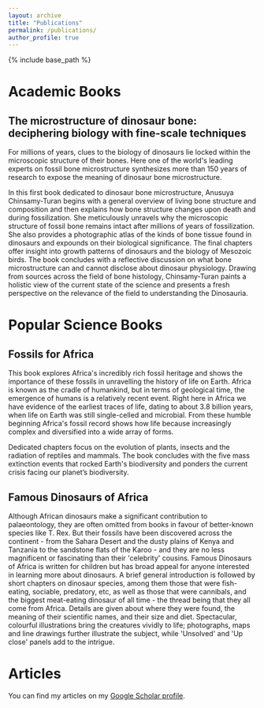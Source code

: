 ```yaml
---
layout: archive
title: "Publications"
permalink: /publications/
author_profile: true
---
```


{% include base_path %}
# Academic Books
## The microstructure of dinosaur bone: deciphering biology with fine-scale techniques
For millions of years, clues to the biology of dinosaurs lie locked within the microscopic structure of their bones. Here one of the world's leading experts on fossil bone microstructure synthesizes more than 150 years of research to expose the meaning of dinosaur bone microstructure.

In this first book dedicated to dinosaur bone microstructure, Anusuya Chinsamy-Turan begins with a general overview of living bone structure and composition and then explains how bone structure changes upon death and during fossilization. She meticulously unravels why the microscopic structure of fossil bone remains intact after millions of years of fossilization. She also provides a photographic atlas of the kinds of bone tissue found in dinosaurs and expounds on their biological significance. The final chapters offer insight into growth patterns of dinosaurs and the biology of Mesozoic birds. The book concludes with a reflective discussion on what bone microstructure can and cannot disclose about dinosaur physiology. Drawing from sources across the field of bone histology, Chinsamy-Turan paints a holistic view of the current state of the science and presents a fresh perspective on the relevance of the field to understanding the Dinosauria.

# Popular Science Books

## Fossils for Africa
This book explores Africa's incredibly rich fossil heritage and shows the importance of these fossils in unravelling the history of life on Earth. Africa is known as the cradle of humankind, but in terms of geological time, the emergence of humans is a relatively recent event. Right here in Africa we have evidence of the earliest traces of life, dating to about 3.8 billion years, when life on Earth was still single-celled and microbial. From these humble beginning Africa's fossil record shows how life because increasingly complex and diversified into a wide array of forms.

Dedicated chapters focus on the evolution of plants, insects and the radiation of reptiles and mammals. The book concludes with the five mass extinction events that rocked Earth's biodiversity and ponders the current crisis facing our planet’s biodiversity.


## Famous Dinosaurs of Africa
Although African dinosaurs make a significant contribution to palaeontology, they are often omitted from books in favour of better-known species like T. Rex. But their fossils have been discovered across the continent - from the Sahara Desert and the dusty plains of Kenya and Tanzania to the sandstone flats of the Karoo - and they are no less magnificent or fascinating than their 'celebrity' cousins. Famous Dinosaurs of Africa is written for children but has broad appeal for anyone interested in learning more about dinosaurs. A brief general introduction is followed by short chapters on dinosaur species, among them those that were fish-eating, sociable, predatory, etc, as well as those that were cannibals, and the biggest meat-eating dinosaur of all time - the thread being that they all come from Africa. Details are given about where they were found, the meaning of their scientific names, and their size and diet. Spectacular, colourful illustrations bring the creatures vividly to life; photographs, maps and line drawings further illustrate the subject, while 'Unsolved' and 'Up close' panels add to the intrigue.

# Articles

You can find my articles on my [Google Scholar profile](https://scholar.google.com/citations?user=jYYbmqEAAAAJ).
